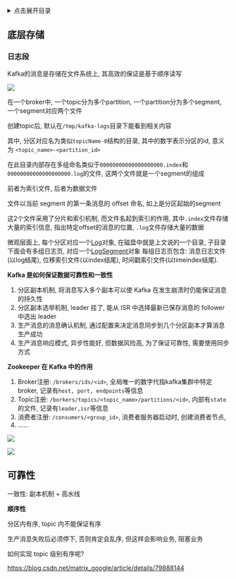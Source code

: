 <details>
<summary>点击展开目录</summary>
<!-- TOC -->

- [底层存储](#底层存储)
    - [日志段](#日志段)
- [可靠性](#可靠性)

<!-- /TOC -->
</details>


## 底层存储

### 日志段

Kafka的消息是存储在文件系统上, 其高效的保证是基于顺序读写

![](https://gitee.com/LuVx/img/raw/master/kafka/kafka-log.png)

在一个broker中, 一个topic分为多个partition, 一个partition分为多个segment, 一个segment对应两个文件

创建topic后, 默认在`/tmp/kafka-logs`目录下能看到相关内容

其中, 分区对应名为类似`topicName-0`结构的目录, 其中的数字表示分区的id, 意义为 `<topic_name>-<partition_id>`

在此目录内部存在多组命名类似于`00000000000000000000.index`和`00000000000000000000.log`的文件, 这两个文件就是一个segment的组成

前者为索引文件, 后者为数据文件

文件以当前 segment 的第一条消息的 offset 命名, 如上是分区起始的segment

这2个文件采用了分片和索引机制, 而文件名起到索引的作用, 其中`.index`文件存储大量的索引信息, 指出特定offset的消息的位置, `.log`文件存储大量的数据

微观层面上,
每个分区对应一个[Log](https://github.com/apache/kafka/blob/b7c8490cf47b0c18253d6a776b2b35c76c71c65d/core/src/main/scala/kafka/log/Log.scala#L236)对象, 在磁盘中就是上文说的一个目录, 子目录下面会有多组日志页, 对应一个[LogSegment](https://github.com/apache/kafka/blob/b7c8490cf47b0c18253d6a776b2b35c76c71c65d/core/src/main/scala/kafka/log/LogSegment.scala#L56)对象
每组日志页包含: 消息日志文件(以log结尾), 位移索引文件(以index结尾), 时间戳索引文件(以timeindex结尾).


**Kafka 是如何保证数据可靠性和一致性**

1. 分区副本机制, 将消息写入多个副本可以使 Kafka 在发生崩溃时仍能保证消息的持久性
2. 分区副本选举机制, leader 挂了, 能从 ISR 中选择最新已保存消息的 follower 中选出 leader
2. 生产消息的消息确认机制, 通过配置来决定消息同步到几个分区副本才算消息生产成功
3. 生产消息响应模式, 异步性能好, 但数据风险高, 为了保证可靠性, 需要使用同步方式


**Zookeeper 在 Kafka 中的作用**

1. Broker注册: `/brokers/ids/<id>`, 全局唯一的数字代指kafka集群中特定broker, 记录有`host, port, endpoints`等信息
2. Topic注册: `/borkers/topics/<topic_name>/partitions/<id>`, 内部有`state`的文件, 记录有`leader,isr`等信息
3. 消费者注册: `/consumers/<group_id>`, 消费者服务器启动时, 创建消费者节点,
4. ......

![](https://gitee.com/LuVx/img/raw/master/kafka/kafka_zk.png)

![](https://gitee.com/LuVx/img/raw/master/kafka/kafka_zk_tree.png)


## 可靠性

一致性: 副本机制 + 高水线


**顺序性**

分区内有序, topic 内不能保证有序

生产消息失败后必须停下, 否则肯定会乱序, 但这样会影响业务, 阻塞业务

如何实现 topic 级别有序呢?


https://blog.csdn.net/matrix_google/article/details/79888144


